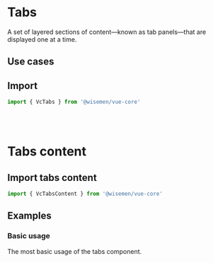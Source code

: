 # Tabs

A set of layered sections of content—known as tab panels—that are displayed one at a time.

## Use cases

<BulletList
  :items="[
    {
      description: 'When you want to provide quick navigation between different content.',
      variant: 'good',
    },
    {
      description: 'When the number of tabs is excessive, making it difficult to navigate (prefer using an accordion).',
      variant: 'bad',
    },
  ]"
/>

## Import

```ts
import { VcTabs } from '@wisemen/vue-core'
```

<!-- @include: ./tabs-meta.md -->

<br>
<br>

# Tabs content

## Import tabs content

```ts
import { VcTabsContent } from '@wisemen/vue-core'
```
<!-- @include: ./tabs-content-meta.md -->

## Examples

### Basic usage
The most basic usage of the tabs component.

<ComponentPreview name="tabs/basic" />